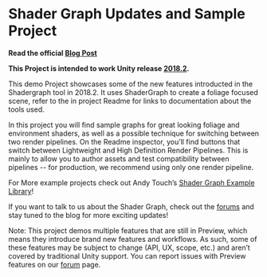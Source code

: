 # Shader Graph Updates and Sample Project

**Read the official [Blog Post](https://blogs.unity3d.com/en/2018/02/27/introduction-to-shader-graph-build-your-shaders-with-a-visual-editor/)**

**This Project is intended to work Unity release [2018.2](https://unity3d.com/get-unity/update).**

This demo Project showcases some of the new features introducted in the Shadergraph tool in 2018.2. 
It uses ShaderGraph to create a foliage focused scene, refer to the in project Readme for links to documentation about the tools used.

In this project you will find sample graphs for great looking foliage and environment shaders, as well as a possible technique for switching between two render pipelines. 
On the Readme inspector, you’ll find buttons that switch between Lightweight and High Definition Render Pipelines. 
This is mainly to allow you to author assets and test compatibility between pipelines -- for production, we recommend using only one render pipeline.

For More example projects check out Andy Touch’s [Shader Graph Example Library](https://github.com/UnityTechnologies/ShaderGraph_ExampleLibrary)!

If you want to talk to us about the Shader Graph, check out the [forums](https://forum.unity.com/threads/feedback-wanted-shader-graph.511960/) and stay tuned to the blog for more exciting updates!

Note: This project demos multiple features that are still in Preview, which means they introduce brand new features and workflows. 
As such, some of these features may be subject to change (API, UX, scope, etc.) and aren’t covered by traditional Unity support. 
You can report issues with Preview features on our [forum](https://forum.unity.com/forums/graphics-experimental-previews.110/?_ga=2.75910933.1446511377.1522795261-1647295365.1509665782) page.

